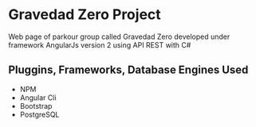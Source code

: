 # Gravedad Zero Project
Web page of parkour group called Gravedad Zero developed under framework AngularJs version 2 using API REST with C#

## Pluggins, Frameworks, Database Engines Used
- NPM
- Angular Cli
- Bootstrap
- PostgreSQL